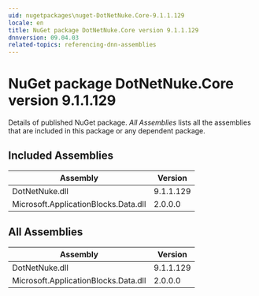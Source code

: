 ```yaml
---
uid: nugetpackages\nuget-DotNetNuke.Core-9.1.1.129
locale: en
title: NuGet package DotNetNuke.Core version 9.1.1.129
dnnversion: 09.04.03
related-topics: referencing-dnn-assemblies
---
```


# NuGet package DotNetNuke.Core version 9.1.1.129
Details of published NuGet package.
*All Assemblies* lists all the assemblies that are included in this package or any dependent package.

## Included Assemblies

|Assembly|Version|
|---|---|
|DotNetNuke.dll|9.1.1.129|
|Microsoft.ApplicationBlocks.Data.dll|2.0.0.0|

## All Assemblies

|Assembly|Version|
|---|---|
|DotNetNuke.dll|9.1.1.129|
|Microsoft.ApplicationBlocks.Data.dll|2.0.0.0|

